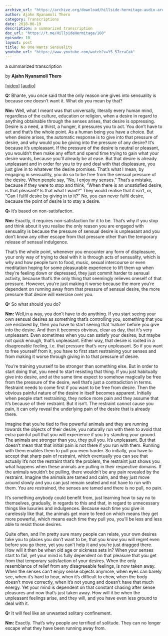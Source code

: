 ```yaml
---
archive_url: "https://archive.org/download/hillside-hermitage-audio-archive/20180618%20-%2010hh%20-%20No%20one%20wants%20sensuality.mp3"
author: Ajahn Nyanamoli Thero
category: Transcriptions
date: 2018-06-19
description: a summarized transcription
doc_url: "https://t.me/HillsideHermitage/160"
episode: 10
layout: post
title: No One Wants Sensuality
youtube_url: "https://www.youtube.com/watch?v=Y5_57craCak"
---
```


a summarized transcription

by **Ajahn Nyanamoli Thero**

[\[video\]](https://www.youtube.com/watch?v=Y5_57craCak) [\[audio\]](https://archive.org/download/hillside-hermitage-audio-archive/20180618%20-%2010hh%20-%20No%20one%20wants%20sensuality.mp3)

**Q:** Bhante, you once said that the only reason one gives into
sensuality is because one doesn’t want it. What do you mean by that?

**Nm:** Well, what I meant was that universally, literally every human
mind, regardless of the culture, education or religion, when a desire in
regard to anything obtainable through the senses arises, that desire is
oppressing. Desire is a need, a thirst, a hunger, it pressures you to
act. You don’t have to act and that’s the whole point. As a human being
you have a choice. But when desire arises, the automatic response is to
give into that pressure of desire, and why would you be giving into the
pressure of any desire? It’s because it’s unpleasant. If the pressure of
the desire is neutral or pleasant, you wouldn’t then make any effort and
spend time trying to gain what your desire wants, because you’ll already
be at ease. But that desire is already unpleasant and in order for you
to try and deal with that displeasure, you just give in to whatever the
desire promises. That’s what I mean, by engaging in sensuality, you do
so to be free from the sensual pressure of the desire. When people say,
“No, I enjoy my senses.” That’s a mistake, because if they were to stop
and think, “When there is an unsatisfied desire, is that pleasant? Is
that what I want?” They would realise that it isn’t, or, “Can I fulfil
desire by giving in to it?” No, you can never fulfil desire, because the
point of desire is to stay a desire.

**Q:** It’s based on non-satisfaction.

**Nm:** Exactly, it requires non-satisfaction for it to be. That’s why
if you stop and think about it you realise the only reason you are
engaged with sensuality is because the pressure of sensual desire is
unpleasant and you don’t know any other escape from that pressure other
than the temporary release of sensual indulgence.

That’s the whole point, whenever you encounter any form of displeasure,
your only way of trying to deal with it is through acts of sensuality,
which is why and how people turn to food, music, sexual intercourse or
even meditation hoping for some pleasurable experience to lift them up
when they’re feeling down or depressed, they just commit harder to
sensual activity, because that’s the only thing that seemingly relieves
oneself of that pressure. However, you’re just making it worse because
the more you’re dependent on running away from that pressure of sensual
desire, the more pressure that desire will exercise over you.

**Q:** So what should you do?

**Nm:** Well,in a way, you don’t have to do anything. If you start
seeing your own sensual desires as something that’s controlling you,
something that you are enslaved by, then you have to start seeing that
‘nature’ before you give into the desire. And then it becomes obvious,
clear as day, that it’s very unpleasant. Even sometimes when you can
satisfy your desires, but maybe not quick enough, that’s unpleasant.
Either way, that desire is rooted in a disagreeable feeling, i.e. that
pressure that’s very unpleasant. So if you want to free yourself from
it, you have to first start restraining your senses and from making it
worse through giving in to that pressure of desire.

You’re training yourself to be stronger than something else. But in
order to start doing that, you need to start resisting that thing. If
you just habitually give into desire, and at the same time expect to
somehow magically be free from the pressure of the desire, well that’s
just a contradiction in terms. Restraint needs to come first if you want
to be free from desire. Then the obvious painful nature of the desire in
itself becomes apparent. Initially when people start restraining, they
notice more pain and they assume that it’s because of their restraint.
But it isn’t. The restraint cannot cause you pain, it can only reveal
the underlying pain of the desire that is already there.

Imagine that you’re tied to five powerful animals and they are running
towards the objects of their desire, you naturally run with them to
avoid that extra painful pull that you will experience if you try
standing your ground. The animals are stronger than you, they pull you.
It’s unpleasant. But that doesn’t mean that that initial pain is not
there if you run with them. Running with them enables them to pull you
even harder. So initially, you have to accept that sharp pain of
restraint, which eventually you can see that actually it’s not the
restraint that’s the problem, the restraint just shows you what happens
when these animals are pulling in their respective domains. If the
animals wouldn’t be pulling, there wouldn’t be any pain revealed by the
restraint. Imagine the animals are tamed and calm, and they just move
around slowly and you can just remain seated and not have to run with
them. You are restrained, the senses are tamed and there is no pull, no
pain.

It’s something anybody could benefit from, just learning how to say no
to themselves, gradually, in regards to this and that, in regard to
unnecessary things like luxuries and indulgences. Because each time you
give in carelessly like that, the animals get more to feed on which
means they get more powerful, which means each time they pull you,
you’ll be less and less able to resist those desires.

Quite often, and I’m pretty sure many people can relate, your own
desires take you to places you don’t want to be, that you know you will
regret even before you go there, yet you can’t help it and you’re just
dragged there. How will it then be when old age or sickness sets in?
When your senses start to fail, yet your mind is fully dependent on that
pleasure that you get from that temporary satisfaction of your desires.
When the only resemblance of relief from any disagreeable feelings, is
now taken away. When the senses can’t enjoy sense objects anymore, when
eyes can barely see, when it’s hard to hear, when it’s difficult to
chew, when the body doesn’t move correctly, when it’s not young and
doesn’t have that much energy. Yet your mind is dependent on that
constant chasing after sense pleasures and now that’s just taken away.
How will it be when the unpleasant feelings arise, and they will, and
you have even less ground to deal with it.

**Q:** It will feel like an unwanted solitary confinement.

**Nm:** Exactly. That’s why people are terrified of solitude. They can
no longer escape what they have been running away from.
